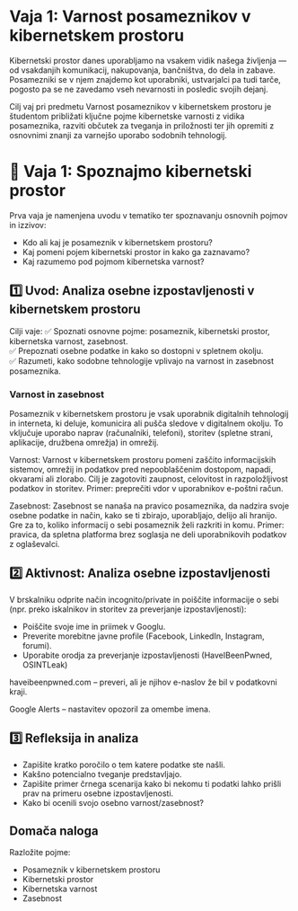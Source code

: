 # Vaja 1: Varnost posameznikov v kibernetskem prostoru

Kibernetski prostor danes uporabljamo na vsakem vidik našega življenja — od vsakdanjih komunikacij, nakupovanja, bančništva, do dela in zabave. Posamezniki se v njem znajdemo kot uporabniki, ustvarjalci pa tudi tarče, pogosto pa se ne zavedamo vseh nevarnosti in posledic svojih dejanj.

Cilj vaj pri predmetu Varnost posameznikov v kibernetskem prostoru je študentom približati ključne pojme kibernetske varnosti z vidika posameznika, razviti občutek za tveganja in priložnosti ter jih opremiti z osnovnimi znanji za varnejšo uporabo sodobnih tehnologij.

# 🧪 Vaja 1: Spoznajmo kibernetski prostor

Prva vaja je namenjena uvodu v tematiko ter spoznavanju osnovnih pojmov in izzivov:

- Kdo ali kaj je posameznik v kibernetskem prostoru?
- Kaj pomeni pojem kibernetski prostor in kako ga zaznavamo?
- Kaj razumemo pod pojmom kibernetska varnost?

## 1️⃣ Uvod: Analiza osebne izpostavljenosti v kibernetskem prostoru

Cilji vaje:
✅ Spoznati osnovne pojme: posameznik, kibernetski prostor, kibernetska varnost, zasebnost.  
✅ Prepoznati osebne podatke in kako so dostopni v spletnem okolju.  
✅ Razumeti, kako sodobne tehnologije vplivajo na varnost in zasebnost posameznika.  

### Varnost in zasebnost

Posameznik v kibernetskem prostoru je vsak uporabnik digitalnih tehnologij in interneta, ki deluje, komunicira ali pušča sledove v digitalnem okolju. To vključuje uporabo naprav (računalniki, telefoni), storitev (spletne strani, aplikacije, družbena omrežja) in omrežij.

Varnost:
Varnost v kibernetskem prostoru pomeni zaščito informacijskih sistemov, omrežij in podatkov pred nepooblaščenim dostopom, napadi, okvarami ali zlorabo. Cilj je zagotoviti zaupnost, celovitost in razpoložljivost podatkov in storitev.
Primer: preprečiti vdor v uporabnikov e-poštni račun.

Zasebnost:
Zasebnost se nanaša na pravico posameznika, da nadzira svoje osebne podatke in način, kako se ti zbirajo, uporabljajo, delijo ali hranijo. Gre za to, koliko informacij o sebi posameznik želi razkriti in komu.
Primer: pravica, da spletna platforma brez soglasja ne deli uporabnikovih podatkov z oglaševalci.

## 2️⃣ Aktivnost: Analiza osebne izpostavljenosti

V brskalniku odprite način incognito/private in poiščite informacije o sebi (npr. preko iskalnikov in storitev za preverjanje izpostavljenosti):
- Poiščite svoje ime in priimek v Googlu.
- Preverite morebitne javne profile (Facebook, LinkedIn, Instagram, forumi).
- Uporabite orodja za preverjanje izpostavljenosti (HaveIBeenPwned, OSINTLeak)

haveibeenpwned.com – preveri, ali je njihov e-naslov že bil v podatkovni kraji.

Google Alerts – nastavitev opozoril za omembe imena.

## 3️⃣ Refleksija in analiza

- Zapišite kratko poročilo o tem katere podatke ste našli.
- Kakšno potencialno tveganje predstavljajo. 
- Zapišite primer črnega scenarija kako bi nekomu ti podatki lahko prišli prav na primeru osebne izpostavljenosti. 
- Kako bi ocenili svojo osebno varnost/zasebnost?

## Domača naloga

Razložite pojme:
- Posameznik v kibernetskem prostoru
- Kibernetski prostor
- Kibernetska varnost
- Zasebnost